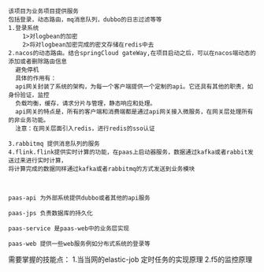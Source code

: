     该项目为业务项目提供服务
    包括登录，动态路由，mq消息队列，dubbo的日志过滤等等
    1.登录系统
        1>对logbean的加密
        2>将对logbean加密完成的密文存储在redis中去
    2.nacos的动态路由。结合springCloud gateWay,在项目启动之后，可以在nacos端动态的添加或者删除路由信息
      避免停机
      具体的作用有：
      api网关封装了系统的架构，为每一个客户端提供一个定制的api。它还具有其他的职责，如身份验证，监控
      负载均衡，缓存，请求分片与管理，静态响应和处理。
      api网关的特点是，所有的客户端和消费端都是通过api网关接入微服务，在网关层处理所有的非业务功能。
      注意：在网关层面引入redis，进行redis的sso认证
      
    3.rabbitmq 提供消息队列的服务
    4.flink.flink提供实时计算的功能，在paas上启动器服务，数据通过kafka或者rabbit发送过来进行实时计算，
    将计算完成的数据同样通过kafka或者rabbitmq的方式发送到业务模块
    
    
    
    paas-api 为外部系统提供dubbo或者其他的api服务
    
    paas-jps 负责数据库的持久化
    
    paas-service 是paas-web中的业务层实现
    
    paas-web 提供一些web服务例如分布式系统的登录等
    
    
    
需要掌握的技能点：
   1.当当网的elastic-job 定时任务的实现原理
   2.f5的监控原理
   